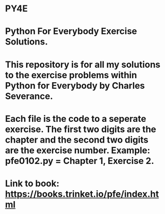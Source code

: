 # PY4E
# Python For Everybody Exercise Solutions.
# This repository is for all my solutions to the exercise problems within Python for Everybody by Charles Severance.  
# Each file is the code to a seperate exercise. The first two digits are the chapter and the second two digits are the exercise number. Example: pfe0102.py = Chapter 1, Exercise 2. 
# Link to book: https://books.trinket.io/pfe/index.html
